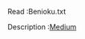Read         :Benioku.txt


Description :[Medium](https://medium.com/@ercansahin16/web-projelerinde-kullan%C4%B1c%C4%B1-geri-bildirimleri-i%C3%A7in-toast-bildirimlerini-etkin-kullanma-f06f5eb4fa88) 
